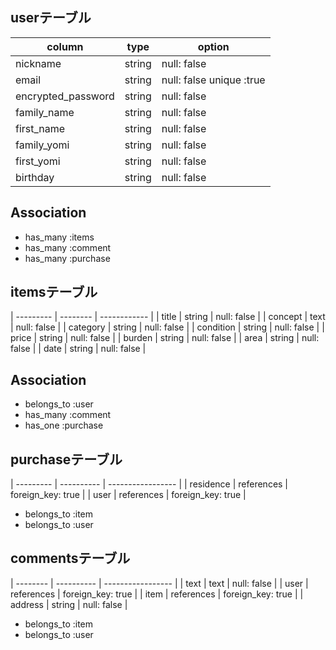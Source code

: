 ## userテーブル
| column             | type     | option                   |
| ------------------ | -------- | ------------------------ |
| nickname           | string   | null: false              |
| email              | string   | null: false unique :true |
| encrypted_password | string   | null: false              |
| family_name        | string   | null: false              |
| first_name         | string   | null: false              |
| family_yomi        | string   | null: false              |
| first_yomi         | string   | null: false              |
| birthday           | string   | null: false              |

## Association
* has_many :items
* has_many :comment
* has_many :purchase

## itemsテーブル
| --------- | -------- | ------------ |
| title     |  string  | null: false  |
| concept   |  text    | null: false  |
| category  |  string  | null: false  |
| condition |  string  | null: false  |
| price     |  string  | null: false  |
| burden    |  string  | null: false  |
| area      |  string  | null: false  |
| date      |  string  | null: false  |

## Association
* belongs_to :user
* has_many :comment
* has_one :purchase

## purchaseテーブル
| --------- | ---------- | ----------------- |
| residence | references | foreign_key: true |
| user      | references | foreign_key: true |

* belongs_to :item
* belongs_to :user

## commentsテーブル
| -------- | ---------- | ----------------- |
| text     | text       | null: false       |
| user     | references | foreign_key: true |
| item     | references | foreign_key: true |
| address  | string     | null: false       |

* belongs_to :item
* belongs_to :user